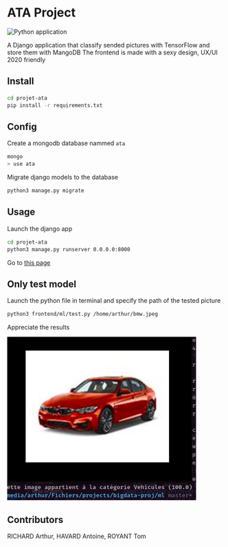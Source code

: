 # ATA Project

![Python application](https://github.com/arthuRHD/projet-ata/workflows/Python%20application/badge.svg)

A Django application that classify sended pictures with TensorFlow and store them with MangoDB
The frontend is made with a sexy design, UX/UI 2020 friendly

## Install

```sh
cd projet-ata
pip install -r requirements.txt
```

## Config

Create a mongodb database nammed `ata`

```sh
mongo
> use ata
```

Migrate django models to the database

```sh
python3 manage.py migrate
```

## Usage

Launch the django app

```sh
cd projet-ata
python3 manage.py runserver 0.0.0.0:8000
```

Go to [this page](http://localhost:8000/upload)

## Only test model

Launch the python file in terminal and specify the path of the tested picture

```sh
python3 frontend/ml/test.py /home/arthur/bmw.jpeg
```

Appreciate the results

![demo_img](templates/demo_img.png)

## Contributors

RICHARD Arthur, HAVARD Antoine, ROYANT Tom
